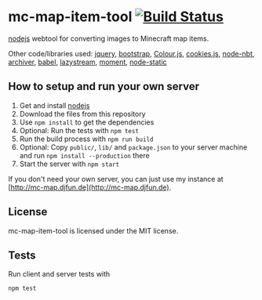 mc-map-item-tool [![Build Status](https://travis-ci.org/djfun/mc-map-item-tool.png?branch=master)](https://travis-ci.org/djfun/mc-map-item-tool)
================

[nodejs](http://nodejs.org) webtool for converting images to Minecraft map items.

Other code/libraries used: [jquery](http://jquery.com/), [bootstrap](http://twitter.github.com/bootstrap/), [Colour.js](http://stevehanov.ca/blog/index.php?id=116), [cookies.js](https://github.com/ScottHamper/Cookies), [node-nbt](https://github.com/djfun/node-nbt), [archiver](https://github.com/ctalkington/node-archiver), [babel](https://github.com/babel/babel), [lazystream](https://github.com/jpommerening/node-lazystream), [moment](https://github.com/moment/moment), [node-static](https://github.com/cloudhead/node-static)

How to setup and run your own server
------------------------------------
1. Get and install [nodejs](http://nodejs.org)
2. Download the files from this repository
3. Use `npm install` to get the dependencies
4. Optional: Run the tests with `npm test`
5. Run the build process with `npm run build`
6. Optional: Copy `public/`, `lib/` and `package.json` to your server machine and run `npm install --production` there
7. Start the server with `npm start`

If you don't need your own server, you can just use my instance at [http://mc-map.djfun.de](http://mc-map.djfun.de).


License
-------
mc-map-item-tool is licensed under the MIT license.


Tests
-----
Run client and server tests with

    npm test
